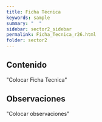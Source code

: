 ```yaml
---
title: Ficha Técnica
keywords: sample
summary: "  "
sidebar: sector2_sidebar
permalink: Ficha_Tecnica_r26.html
folder: sector2
---
```


## Contenido

"Colocar Ficha Tecnica"

## Observaciones

"Colocar observaciones"


